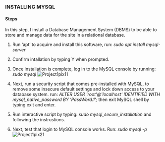 ### INSTALLING MYSQL
#### Steps
In this step, I install a Database Management System (DBMS) to be able to store and manage data for the site in a relational database.
1. Run ‘apt’ to acquire and install this software, run: *sudo apt install mysql-server*
2. Confirm intallation by typing Y when prompted.
3. Once installation is complete, log in to the MySQL console by running: *sudo mysql*
![Project1pix11](https://user-images.githubusercontent.com/74002629/176585224-e55ca7bb-73a7-464a-9172-7161ba5b434b.PNG)

4. Next, run a security script that comes pre-installed with MySQL, to remove some insecure default settings and lock down access to your database system. run: 
*ALTER USER 'root'@'localhost' IDENTIFIED WITH mysql_native_password BY 'PassWord.1';* then exit MySQL shell by typing exit and enter.
5. Run interactive script by typing: *sudo mysql_secure_installation* and following the instrustions.
6. Next, test that login to MySQL console works. Run: *sudo mysql -p* 
![Project1pix21](https://user-images.githubusercontent.com/74002629/176585784-48ef1dd3-049f-45d1-a7df-884764d14d22.PNG)


